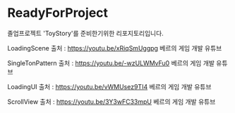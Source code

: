 # ReadyForProject
졸업프로젝트 'ToyStory'를 준비한기위한 리포지토리입니다.

LoadingScene 출처 : https://youtu.be/xRiqSmUggpg 베르의 게임 개발 유튜브 

SingleTonPattern 출처 : https://youtu.be/-wzULWMvFu0 베르의 게임 개발 유튜브

LoadingUI 출처 : https://youtu.be/vWMUsez9TI4 베르의 게임 개발 유튜브

ScrollView 출처 : https://youtu.be/3Y3wFC33mpU 베르의 게임 개발 유튜브
